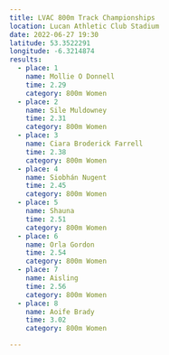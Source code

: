 ```yaml
---
title: LVAC 800m Track Championships 
location: Lucan Athletic Club Stadium  
date: 2022-06-27 19:30
latitude: 53.3522291
longitude: -6.3214874
results:
  - place: 1
    name: Mollie O Donnell
    time: 2.29
    category: 800m Women
  - place: 2
    name: Sile Muldowney
    time: 2.31
    category: 800m Women
  - place: 3
    name: Ciara Broderick Farrell
    time: 2.38
    category: 800m Women
  - place: 4
    name: Siobhán Nugent
    time: 2.45
    category: 800m Women
  - place: 5
    name: Shauna
    time: 2.51
    category: 800m Women
  - place: 6
    name: Orla Gordon
    time: 2.54
    category: 800m Women
  - place: 7
    name: Aisling
    time: 2.56
    category: 800m Women
  - place: 8
    name: Aoife Brady
    time: 3.02
    category: 800m Women

---
```

